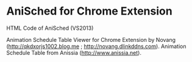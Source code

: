 AniSched for Chrome Extension
========

HTML Code of AniSched (VS2013)

Animation Schedule Table Viewer for Chrome Extension by Novang (http://qkdxorjs1002.blog.me ; http://novang.dlinkddns.com).
Animation Schedule Table from Anissia (http://www.anissia.net).
